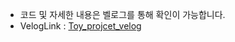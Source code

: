 - 코드 및 자세한 내용은 벨로그를 통해 확인이 가능합니다.
- VelogLink : [Toy_projcet_velog](https://velog.io/@xswer19/series/MyToyProject)
